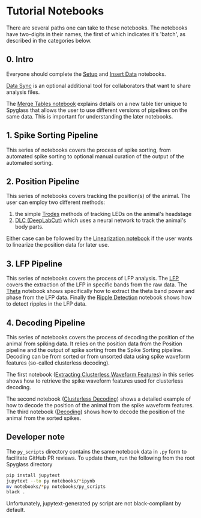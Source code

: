# Tutorial Notebooks

There are several paths one can take to these notebooks. The notebooks have
two-digits in their names, the first of which indicates it's 'batch', as
described in the categories below.

## 0. Intro

Everyone should complete the [Setup](./00_Setup.ipynb) and
[Insert Data](./01_Insert_Data.ipynb) notebooks.

[Data Sync](./02_Data_Sync.ipynb) is an optional additional tool for
collaborators that want to share analysis files.

The [Merge Tables notebook](./03_Merge_Tables.ipynb) explains details on a new
table tier unique to Spyglass that allows the user to use different versions of
pipelines on the same data. This is important for understanding the later
notebooks.

## 1. Spike Sorting Pipeline

This series of notebooks covers the process of spike sorting, from automated
spike sorting to optional manual curation of the output of the automated
sorting.

## 2. Position Pipeline

This series of notebooks covers tracking the position(s) of the animal. The user
can employ two different methods:

1. the simple [Trodes](20_Position_Trodes.ipynb) methods of tracking LEDs on the
    animal's headstage
2. [DLC (DeepLabCut)](./21_DLC.ipynb) which uses a neural network to track the
    animal's body parts.

Either case can be followed by the
[Linearization notebook](./24_Linearization.ipynb) if the user wants to
linearize the position data for later use.

## 3. LFP Pipeline

This series of notebooks covers the process of LFP analysis. The
[LFP](./30_LFP.ipynb) covers the extraction of the LFP in specific bands from
the raw data. The [Theta](./31_Theta.ipynb) notebook shows specifically how to
extract the theta band power and phase from the LFP data. Finally the
[Ripple Detection](./32_Ripple_Detection.ipynb) notebook shows how to detect
ripples in the LFP data.

## 4. Decoding Pipeline

This series of notebooks covers the process of decoding the position of the
animal from spiking data. It relies on the position data from the Position
pipeline and the output of spike sorting from the Spike Sorting pipeline.
Decoding can be from sorted or from unsorted data using spike waveform features
(so-called clusterless decoding).

The first notebook
([Extracting Clusterless Waveform Features](./41_Extracting_Clusterless_Waveform_Features.ipynb))
in this series shows how to retrieve the spike waveform features used for
clusterless decoding.

The second notebook ([Clusterless Decoding](./42_Decoding_Clusterless.ipynb))
shows a detailed example of how to decode the position of the animal from the
spike waveform features. The third notebook
([Decoding](./43_Decoding_SortedSpikes.ipynb)) shows how to decode the position
of the animal from the sorted spikes.

## Developer note

The `py_scripts` directory contains the same notebook data in `.py` form to
facilitate GitHub PR reviews. To update them, run the following from the root
Spyglass directory

```bash
pip install jupytext
jupytext --to py notebooks/*ipynb
mv notebooks/*py notebooks/py_scripts
black .
```

Unfortunately, jupytext-generated py script are not black-compliant by default.
